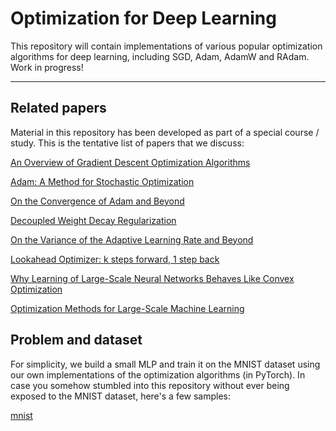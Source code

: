# Optimization for Deep Learning

This repository will contain implementations of various popular optimization algorithms for deep learning, including SGD, Adam, AdamW and RAdam. Work in progress!

_____

## Related papers

Material in this repository has been developed as part of a special course / study. This is the tentative list of papers that we discuss:

[An Overview of Gradient Descent Optimization Algorithms](https://arxiv.org/abs/1609.04747)

[Adam: A Method for Stochastic Optimization](https://arxiv.org/abs/1412.6980)

[On the Convergence of Adam and Beyond](https://arxiv.org/abs/1904.09237)

[Decoupled Weight Decay Regularization](https://arxiv.org/abs/1711.05101)

[On the Variance of the Adaptive Learning Rate and Beyond](https://arxiv.org/abs/1908.03265v1)

[Lookahead Optimizer: k steps forward, 1 step back](https://arxiv.org/abs/1907.08610)

[Why Learning of Large-Scale Neural Networks Behaves Like Convex Optimization](https://arxiv.org/abs/1903.02140v1)

[Optimization Methods for Large-Scale Machine Learning](https://arxiv.org/abs/1606.04838)

## Problem and dataset

For simplicity, we build a small MLP and train it on the MNIST dataset using our own implementations of the optimization algorithms (in PyTorch). In case you somehow stumbled into this repository without ever being exposed to the MNIST dataset, here's a few samples:

[mnist](https://github.com/nicklashansen/neural-net-optimization/blob/master/mnist_examples.png)
